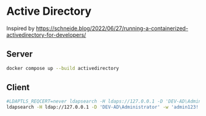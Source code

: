 # Active Directory
Inspired by https://schneide.blog/2022/06/27/running-a-containerized-activedirectory-for-developers/

## Server
```bash
docker compose up --build activedirectory
```

## Client
```bash
#LDAPTLS_REQCERT=never ldapsearch -H ldaps://127.0.0.1 -D 'DEV-AD\Administrator' -w 'admin123!' -o ldif-wrap=no -b 'DC=ldap,DC=local' '(&(objectClass=user))' dn
ldapsearch -H ldap://127.0.0.1 -D 'DEV-AD\Administrator' -w 'admin123!' -o ldif-wrap=no -b 'DC=ldap,DC=local' '(&(objectClass=user))' dn
```
